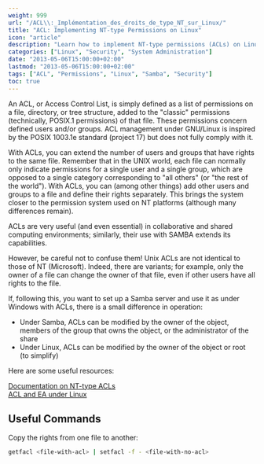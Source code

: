 ```yaml
---
weight: 999
url: "/ACL\\:_Implémentation_des_droits_de_type_NT_sur_Linux/"
title: "ACL: Implementing NT-type Permissions on Linux"
icon: "article"
description: "Learn how to implement NT-type permissions (ACLs) on Linux systems to extend file access control beyond traditional Unix permissions."
categories: ["Linux", "Security", "System Administration"]
date: "2013-05-06T15:00:00+02:00"
lastmod: "2013-05-06T15:00:00+02:00"
tags: ["ACL", "Permissions", "Linux", "Samba", "Security"]
toc: true
---
```


An ACL, or Access Control List, is simply defined as a list of permissions on a file, directory, or tree structure, added to the "classic" permissions (technically, POSIX.1 permissions) of that file. These permissions concern defined users and/or groups. ACL management under GNU/Linux is inspired by the POSIX 1003.1e standard (project 17) but does not fully comply with it.

With ACLs, you can extend the number of users and groups that have rights to the same file. Remember that in the UNIX world, each file can normally only indicate permissions for a single user and a single group, which are opposed to a single category corresponding to "all others" (or "the rest of the world"). With ACLs, you can (among other things) add other users and groups to a file and define their rights separately. This brings the system closer to the permission system used on NT platforms (although many differences remain).

ACLs are very useful (and even essential) in collaborative and shared computing environments; similarly, their use with SAMBA extends its capabilities.

However, be careful not to confuse them! Unix ACLs are not identical to those of NT (Microsoft). Indeed, there are variants; for example, only the owner of a file can change the owner of that file, even if other users have all rights to the file.

If, following this, you want to set up a Samba server and use it as under Windows with ACLs, there is a small difference in operation:

- Under Samba, ACLs can be modified by the owner of the object, members of the group that owns the object, or the administrator of the share
- Under Linux, ACLs can be modified by the owner of the object or root (to simplify)

Here are some useful resources:

[Documentation on NT-type ACLs](/pdf/acl_nt.pdf)  
[ACL and EA under Linux](/pdf/acl_et_ea_sous_linux.pdf)

## Useful Commands

Copy the rights from one file to another:

```bash
getfacl <file-with-acl> | setfacl -f - <file-with-no-acl>
```
